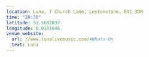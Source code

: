 ```yaml
---
location: Luna, 7 Church Lane, Leytonstone, E11 3DR
time: "20:30"
latitude: 51.5682837
longitude: 0.0101648
venue_website:
  url: //www.lunalivemusic.com/#Whats-On
  text: Luna
---
```

